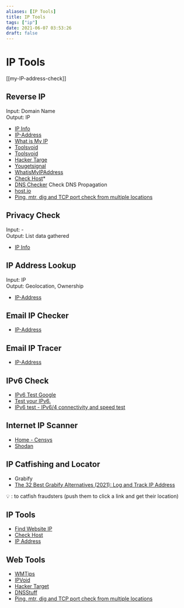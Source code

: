 ```yaml
---
aliases: [IP Tools]
title: IP Tools
tags: ["ip"]
date: 2021-06-07 03:53:26
draft: false
---
```


# IP Tools

[[my-IP-address-check]]

## Reverse IP

Input: Domain Name  
Output: IP

- [IP Info](https://ipinfo.info/html/ip_checker.php)
- [IP-Address](https://www.ip-address.org/reverse-lookup/reverse-ip.php)
- [What is My IP](https://www.whatismyip.com/)
- [Toolsvoid](https://www.toolsvoid.com/ip-address-lookup/)
- [Toolsvoid](https://www.toolsvoid.com/domain-to-ip/)
- [Hacker Targe](https://hackertarget.com/reverse-ip-lookup/)
- [Yougetsignal](https://www.yougetsignal.com/tools/web-sites-on-web-server/)
- [WhatisMyIPAddress](https://whatismyipaddress.com/hostname-ip)
- [Check Host](https://check-host.net/ip-info?)*
- [DNS Checker](https://dnschecker.org/#A/) Check DNS Propagation
- [host.io](https://host.io/)
- [Ping, mtr, dig and TCP port check from multiple locations](http://ping.pe/)

## Privacy Check

Input: -  
Output: List data gathered

- [IP Info](https://ipinfo.info/html/privacy-check.php)

## IP Address Lookup

Input: IP  
Output: Geolocation, Ownership

- [IP-Address](https://www.ip-address.org/lookup/ip-locator.php)

## Email IP Checker

- [IP-Address](https://www.ip-address.org/verify/email-checker.php)

## Email IP Tracer

- [IP-Address](https://www.ip-address.org/tracker/trace-email.php)

## IPv6 Check

- [IPv6 Test Google](https://ipv6test.google.com/)
- [Test your IPv6.](https://test-ipv6.com/)
- [IPv6 test - IPv6/4 connectivity and speed test](https://ipv6-test.com/)

## Internet IP Scanner

- [Home - Censys](https://censys.io/)
- [Shodan](https://www.shodan.io/)

## IP Catfishing and Locator

- Grabify
- [The 32 Best Grabify Alternatives (2021): Log and Track IP Address](https://phreesite.com/grabify-alternatives/)

💡 : to catfish fraudsters (push them to click a link and get their location)

## IP Tools

- [Find Website IP](https://www.ipvoid.com/find-website-ip/)
- [Check Host](https://check-host.net/ip-info)
- [IP Address](https://www.ip-adress.com/ip-address/lookup)

## Web Tools

- [WMTips](https://www.wmtips.com/tools/)
- [IPVoid](https://www.ipvoid.com/)
- [Hacker Target](https://hackertarget.com/ip-tools/)
- [DNSStuff](https://tools.dnsstuff.com/)
- [Ping, mtr, dig and TCP port check from multiple locations](http://ping.pe/)
